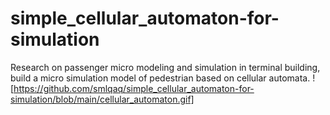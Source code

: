 # simple_cellular_automaton-for-simulation
Research on passenger micro modeling and simulation in terminal building, build a micro simulation model of pedestrian based on cellular automata.
![https://github.com/smlqaq/simple_cellular_automaton-for-simulation/blob/main/cellular_automaton.gif]
